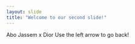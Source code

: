 ```yaml
---
layout: slide
title: "Welcome to our second slide!"
---
```

Abo Jassem x Dior
Use the left arrow to go back!
